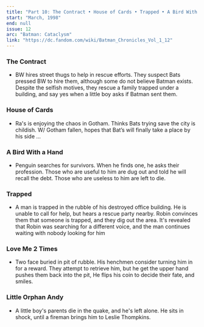 ```yaml
---
title: "Part 10: The Contract • House of Cards • Trapped • A Bird With a Hand • Love Me 2 Times • Little Orphan Andy"
start: "March, 1998"
end: null
issue: 12
arc: "Batman: Cataclysm"
link: "https://dc.fandom.com/wiki/Batman_Chronicles_Vol_1_12"
---
```


### The Contract

- BW hires street thugs to help in rescue efforts. They suspect Bats pressed BW to hire them, although some do not believe Batman exists. Despite the selfish motives, they rescue a family trapped under a building, and say yes when a little boy asks if Batman sent them.

### House of Cards

- Ra's is enjoying the chaos in Gotham. Thinks Bats trying save the city is childish. W/ Gotham fallen, hopes that Bat’s will finally take a place by his side ...

### A Bird With a Hand

- Penguin searches for survivors. When he finds one, he asks their profession. Those who are useful to him are dug out and told he will recall the debt. Those who are useless to him are left to die.

### Trapped

- A man is trapped in the rubble of his destroyed office building. He is unable to call for help, but hears a rescue party nearby. Robin convinces them that someone is trapped, and they dig out the area. It's revealed that Robin was searching for a different voice, and the man continues waiting with nobody looking for him

### Love Me 2 Times

- Two face buried in pit of rubble. His henchmen consider turning him in for a reward. They attempt to retrieve him, but he get the upper hand pushes them back into the pit, He flips his coin to decide their fate, and smiles.

### Little Orphan Andy

- A little boy's parents die in the quake, and he's left alone. He sits in shock, until a fireman brings him to Leslie Thompkins.
